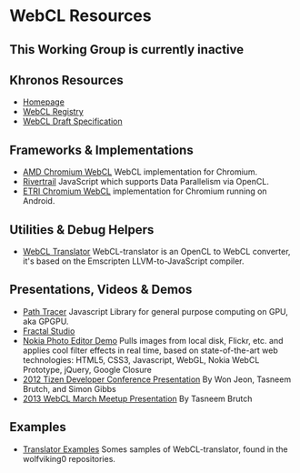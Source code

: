 # WebCL Resources

## This Working Group is currently inactive

## Khronos Resources
* [Homepage](https://www.khronos.org/webcl/)
* [WebCL Registry](https://www.khronos.org/registry/webcl/)
* [WebCL Draft Specification](https://www.khronos.org/registry/webcl/specs/latest/1.0/)

## Frameworks & Implementations
* [AMD Chromium WebCL](https://github.com/amd/Chromium-WebCL) WebCL implementation for Chromium. 
* [Rivertrail](https://github.com/rivertrail/rivertrail/wiki) JavaScript which supports Data Parallelism via OpenCL.
* [ETRI Chromium WebCL](https://github.com/highweb-project/highweb-webcl-html5spec)  implementation for Chromium running on Android.

## Utilities & Debug Helpers
* [WebCL Translator](https://github.com/wolfviking0/webcl-translator) WebCL-translator is an OpenCL to WebCL converter, it's based on the Emscripten LLVM-to-JavaScript compiler. 

## Presentations, Videos & Demos
* [Path Tracer](https://github.com/stormcolor/webclgl) Javascript Library for general purpose computing on GPU, aka GPGPU.
* [Fractal Studio](http://fract.ured.me/) 
* [Nokia Photo Editor Demo](https://www.youtube.com/watch?v=9BF7zzUM1kY) Pulls images from local disk, Flickr, etc. and applies cool filter effects in real time, based on state-of-the-art web technologies: HTML5, CSS3, Javascript, WebGL, Nokia WebCL Prototype, jQuery, Google Closure
* [2012 Tizen Developer Conference Presentation](https://www.khronos.org/assets/uploads/developers/library/2012-tizen-developer-conference/20120508-webcl_for_hardware-accelerated_web_applications.pdf) By Won Jeon, Tasneem Brutch, and Simon Gibbs 
* [2013 WebCL March Meetup Presentation](https://www.khronos.org/developers/library/2013-march-meetup-WebCL) By Tasneem Brutch

## Examples
* [Translator Examples](http://wolfviking0.github.io/webcl-translator/) Somes samples of WebCL-translator, found in the wolfviking0 repositories. 